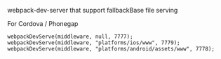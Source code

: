webpack-dev-server that support fallbackBase file serving

For Cordova / Phonegap

    webpackDevServe(middleware, null, 7777);
    webpackDevServe(middleware, "platforms/ios/www", 7779);
    webpackDevServe(middleware, "platforms/android/assets/www", 7778);
